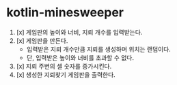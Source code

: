 # kotlin-minesweeper

1. [x] 게임판의 높이와 너비, 지뢰 개수를 입력받는다.
2. [x] 게임판을 만든다.
   - 입력받은 지뢰 개수만큼 지뢰를 생성하며 위치는 랜덤이다.
   - 단, 입력받은 높이와 너비를 초과할 수 없다.
3. [x] 지뢰 주변의 셀 숫자를 증가시킨다.
4. [x] 생성한 지뢰찾기 게임판을 출력한다.
